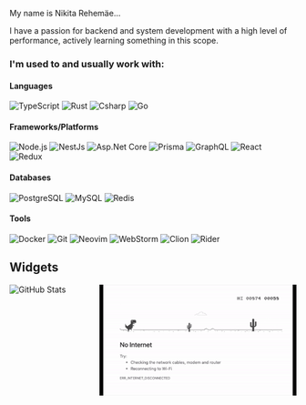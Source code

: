 My name is Nikita Rehemäe...

I have a passion for backend and system development with a high level of performance, actively learning something in this scope.

### I'm used to and usually work with:

#### Languages

![TypeScript](https://img.shields.io/badge/TypeScript-007ACC?style=flat-square&logo=typescript&logoColor=white)
![Rust](https://img.shields.io/badge/Rust-9f2c00?style=flat-square&logo=rust&logoColor=white)
![Csharp](https://img.shields.io/badge/C%23-239120?style=flat-square&logo=c-sharp&logoColor=white)
![Go](https://img.shields.io/badge/-Go-29BEB0?&logo=go&style=flat-square&logoColor=white)

#### Frameworks/Platforms

![Node.js](https://img.shields.io/badge/Node.js-43853D?style=flat-square&logo=node.js&logoColor=white)
![NestJs](https://img.shields.io/badge/-NestJs-E0234E?&logo=nestjs&style=flat-square&logoColor=white)
![Asp.Net Core](<https://img.shields.io/badge/-Asp.Net Core-5C2D91?&logo=.net&style=flat-square>)
![Prisma](https://img.shields.io/badge/Prisma-3982CE?style=flat-square&logo=Prisma&logoColor=white)
![GraphQL](https://img.shields.io/badge/GraphQL-E10098?style=flat-square&logo=graphql&logoColor=white)
![React](https://img.shields.io/badge/React-20232A?style=flat-square&logo=react&logoColor=61DAFB)
![Redux](https://img.shields.io/badge/Redux-593D88?style=flat-square&logo=redux&logoColor=white)

#### Databases

![PostgreSQL](https://img.shields.io/badge/PostgreSQL-316192?style=flat-square&logo=postgresql&logoColor=white)
![MySQL](https://img.shields.io/badge/MySQL-005C84?style=flat-square&logo=mysql&logoColor=white)
![Redis](https://img.shields.io/badge/Redis-%23DD0031.svg?&style=flat-square&logo=redis&logoColor=white)

#### Tools

![Docker](https://img.shields.io/badge/-Docker-384d54?&logo=docker&style=flat-square&logoColor=white)
![Git](https://img.shields.io/badge/GIT-E44C30?style=flat-square&logo=git&logoColor=white)
![Neovim](https://img.shields.io/badge/NeoVim-%2357A143.svg?&style=flat-square&logo=neovim&logoColor=white)
![WebStorm](https://img.shields.io/badge/WebStorm-000000?style=flat-square&logo=WebStorm&logoColor=white)
![Clion](https://img.shields.io/badge/CLion-000000?style=flat-square&logo=clion&logoColor=white)
![Rider](https://img.shields.io/badge/Rider-000000?style=flat-square&logo=Rider&logoColor=white)

## Widgets

<img align="right" 
     height="195"
     src="no-internet-full.gif" />
     
![GitHub Stats](https://github-readme-stats.vercel.app/api?username=espritdecorpss&show_icons=true&theme=nord)
